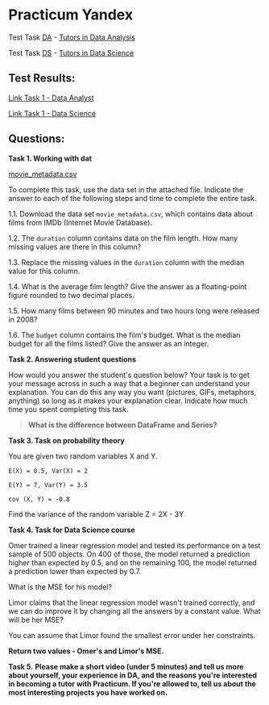 # Practicum Yandex
Test Task [DA](https://practicum.yandex.com/data-analyst) - [Tutors in Data Analysis](https://praktikum.notion.site/Test-Task-for-Tutors-in-Data-Analysis-5c0a26cc6db04e4d962dcc38520bb8d2)

Test Task [DS](https://practicum.yandex.com/data-scientist) - [Tutors in Data Science](https://praktikum.notion.site/Test-Task-for-Tutors-in-Data-Science-e85e23dcbd4040d786c755524729a5da)


## Test Results:
[Link Task 1 - Data Analyst](/DA/test-result-data-analyst.ipynb) 

[Link Task 1 - Data Science](/DS/test-result-data-scientist.ipynb) 

## Questions:
**Task 1. Working with dat**

[movie_metadata.csv](/DA/movie_metadata.csv)

To complete this task, use the data set in the attached file. Indicate the answer to each of the following steps and time to complete the entire task.

1.1. Download the data set `movie_metadata.csv`, which contains data about films from IMDb (Internet Movie Database).

1.2. The `duration` column contains data on the film length. How many missing values are there in this column?

1.3. Replace the missing values in the `duration` column with the median value for this column.

1.4. What is the average film length? Give the answer as a floating-point figure rounded to two decimal places.

1.5. How many films between 90 minutes and two hours long were released in 2008?

1.6. The `budget` column contains the film's budget. What is the median budget for all the films listed? Give the answer as an integer.

**Task 2. Answering student questions**

How would you answer the student's question below? Your task is to get your message across in such a way that a beginner can understand your explanation. You can do this any way you want (pictures, GIFs, metaphors, anything) so long as it makes your explanation clear. Indicate how much time you spent completing this task.

> **What is the difference between DataFrame and Series?**
> 

**Task 3. Task on probability theory**

You are given two random variables X and Y.
```
E(X) = 0.5, Var(X) = 2

E(Y) = 7, Var(Y) = 3.5

cov (X, Y) = -0.8
```
Find the variance of the random variable Z = 2X - 3Y

**Task 4. Task for Data Science course**

Omer trained a linear regression model and tested its performance on a test sample of 500 objects. On 400 of those, the model returned a prediction higher than expected by 0.5, and on the remaining 100, the model returned a prediction lower than expected by 0.7.

What is the MSE for his model?

Limor claims that the linear regression model wasn't trained correctly, and we can do improve it by changing all the answers by a constant value. What will be her MSE?

You can assume that Limor found the smallest error under her constraints.

**Return two values - Omer's and Limor's MSE.**

**Task 5.** **Please make a short video (under 5 minutes) and tell us more about yourself, your experience in DA, and the reasons you're interested in becoming a tutor with Practicum. If you're allowed to, tell us about the most interesting projects you have worked on.**